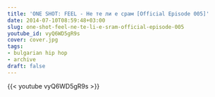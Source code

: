 ```yaml
---
title: 'ONE SHOT: FEEL - Не те ли е срам [Official Episode 005]'
date: 2014-07-10T08:59:48+03:00
slug: one-shot-feel-ne-te-li-e-sram-official-episode-005
youtube_id: vyQ6WD5gR9s
cover: cover.jpg
tags:
- bulgarian hip hop
- archive
draft: false
---
```


{{< youtube vyQ6WD5gR9s >}}
